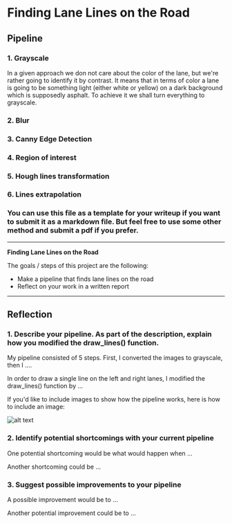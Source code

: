 # **Finding Lane Lines on the Road** 


## Pipeline 

### 1. Grayscale
In a given approach we don not care about the color of the lane, but we're rather going to identify it by contrast.
It means that in terms of color a lane is going to be something light (either white or yellow) on a dark background which is supposedly asphalt.
To achieve it we shall turn everything to grayscale.

### 2. Blur

### 3. Canny Edge Detection

### 4. Region of interest
### 5. Hough lines transformation
### 6. Lines extrapolation

### You can use this file as a template for your writeup if you want to submit it as a markdown file. But feel free to use some other method and submit a pdf if you prefer.

---

**Finding Lane Lines on the Road**

The goals / steps of this project are the following:
* Make a pipeline that finds lane lines on the road
* Reflect on your work in a written report


[//]: # (Image References)

[image1]: ./examples/grayscale.jpg "Grayscale"

---

## Reflection

### 1. Describe your pipeline. As part of the description, explain how you modified the draw_lines() function.

My pipeline consisted of 5 steps. First, I converted the images to grayscale, then I .... 

In order to draw a single line on the left and right lanes, I modified the draw_lines() function by ...

If you'd like to include images to show how the pipeline works, here is how to include an image: 

![alt text][image1]


### 2. Identify potential shortcomings with your current pipeline


One potential shortcoming would be what would happen when ... 

Another shortcoming could be ...


### 3. Suggest possible improvements to your pipeline

A possible improvement would be to ...

Another potential improvement could be to ...
